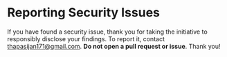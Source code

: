 # **Reporting Security Issues**

If you have found a security issue, thank you for taking the initiative to responsibly disclose your findings. To report it, contact [thapasijan171@gmail.com](mailto:thapasijan171@gmail.com). **Do not open a pull request or issue**. Thank you!
